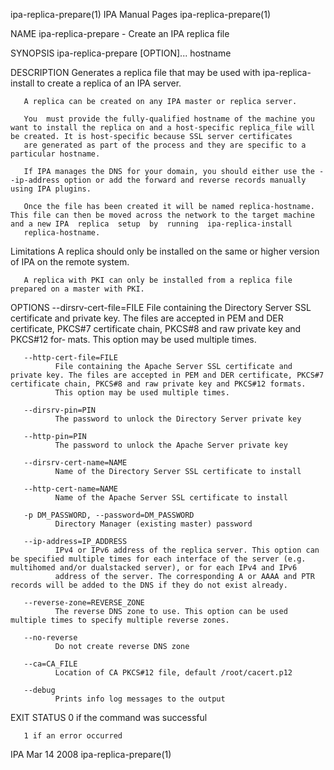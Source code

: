 ipa-replica-prepare(1)                                                                         IPA Manual Pages                                                                        ipa-replica-prepare(1)



NAME
       ipa-replica-prepare - Create an IPA replica file

SYNOPSIS
       ipa-replica-prepare [OPTION]... hostname

DESCRIPTION
       Generates a replica file that may be used with ipa-replica-install to create a replica of an IPA server.

       A replica can be created on any IPA master or replica server.

       You  must provide the fully-qualified hostname of the machine you want to install the replica on and a host-specific replica_file will be created. It is host-specific because SSL server certificates
       are generated as part of the process and they are specific to a particular hostname.

       If IPA manages the DNS for your domain, you should either use the --ip-address option or add the forward and reverse records manually using IPA plugins.

       Once the file has been created it will be named replica-hostname. This file can then be moved across the network to the target machine and a new IPA  replica  setup  by  running  ipa-replica-install
       replica-hostname.

   Limitations
       A replica should only be installed on the same or higher version of IPA on the remote system.

       A replica with PKI can only be installed from a replica file prepared on a master with PKI.

OPTIONS
       --dirsrv-cert-file=FILE
              File  containing the Directory Server SSL certificate and private key. The files are accepted in PEM and DER certificate, PKCS#7 certificate chain, PKCS#8 and raw private key and PKCS#12 for‐
              mats. This option may be used multiple times.

       --http-cert-file=FILE
              File containing the Apache Server SSL certificate and private key. The files are accepted in PEM and DER certificate, PKCS#7 certificate chain, PKCS#8 and raw private key and PKCS#12 formats.
              This option may be used multiple times.

       --dirsrv-pin=PIN
              The password to unlock the Directory Server private key

       --http-pin=PIN
              The password to unlock the Apache Server private key

       --dirsrv-cert-name=NAME
              Name of the Directory Server SSL certificate to install

       --http-cert-name=NAME
              Name of the Apache Server SSL certificate to install

       -p DM_PASSWORD, --password=DM_PASSWORD
              Directory Manager (existing master) password

       --ip-address=IP_ADDRESS
              IPv4 or IPv6 address of the replica server. This option can be specified multiple times for each interface of the server (e.g. multihomed and/or dualstacked server), or for each IPv4 and IPv6
              address of the server. The corresponding A or AAAA and PTR records will be added to the DNS if they do not exist already.

       --reverse-zone=REVERSE_ZONE
              The reverse DNS zone to use. This option can be used multiple times to specify multiple reverse zones.

       --no-reverse
              Do not create reverse DNS zone

       --ca=CA_FILE
              Location of CA PKCS#12 file, default /root/cacert.p12

       --debug
              Prints info log messages to the output

EXIT STATUS
       0 if the command was successful

       1 if an error occurred



IPA                                                                                              Mar 14 2008                                                                           ipa-replica-prepare(1)
